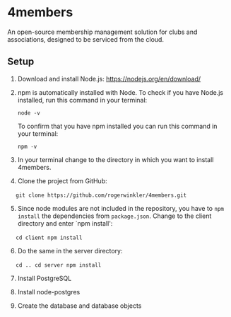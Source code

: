 # 4members
An open-source membership management solution for clubs and associations, designed to be serviced
from the cloud.

## Setup
1. Download and install Node.js: https://nodejs.org/en/download/
2. npm is automatically installed with Node. To check if you have Node.js installed, 
    run this command in your terminal:
    
    ```
    node -v
    ```
    
    To confirm that you have npm installed you can run this command in your terminal:
    
    ```
    npm -v
    ```

3. In your terminal change to the directory in which you want to install 4members. 
4. Clone the project from GitHub:

    ```
    git clone https://github.com/rogerwinkler/4members.git
    ```
    
5. Since node modules are not included in the repository, you have to `npm install` the
dependencies from `package.json`. Change to the client directory and enter `npm install':

    ```
    cd client
    npm install
    ```
    
6. Do the same in the server directory:

    ```
    cd ..
    cd server
    npm install
    ```
 
 7. Install PostgreSQL
 
 8. Install node-postgres
 
 9. Create the database and database objects 
